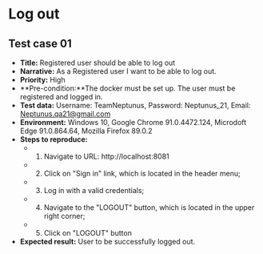 # **Log out**

## Test case 01

* **Title:** Registered user should be able to log out
* **Narrative:** As a Registered user I want to be able to log out.
* **Priority:** High
* **Pre-condition:**The docker must be set up. The user must be registered and logged in.
* **Test data:** Username: TeamNeptunus, Password: Neptunus_21, Email: Neptunus.qa21@gmail.com
* **Environment:** Windows 10, Google Chrome 91.0.4472.124, Microdoft Edge 91.0.864.64, Mozilla Firefox 89.0.2
* **Steps to reproduce:** 
   * 1. Navigate to URL: http://localhost:8081
   * 2. Click on "Sign in" link, which is located in the header menu;
   * 3. Log in with a valid credentials;
   * 4. Navigate to the "LOGOUT" button, which is located in the upper right corner;
   * 5. Click on "LOGOUT" button
* **Expected result:** User to be successfully logged out.



